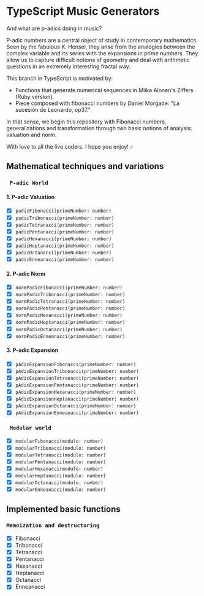 # TypeScript Music Generators

And what are p-adics doing in music?

P-adic numbers are a central object of study in contemporary mathematics. Seen by the fabulous K. Hensel, they arise from the analogies between the complex variable and its series with the expansions in prime numbers. They allow us to capture difficult notions of geometry and deal with arithmetic questions in an extremely interesting fractal way.

This branch in TypeScript is motivated by:
* Functions that generate numerical sequences in Miika Alonen's Ziffers (Ruby version).
* Piece composed with fibonacci numbers by Daniel Morgade: "La sucesión de Leonardo, op37."

In that sense, we begin this repository with Fibonacci numbers, generalizations and transformation through two basic notions of analysis: valuation and norm.

 With love to all the live coders. I hope you enjoy! :notes:

## Mathematical techniques and variations

### ` P-adic World`

#### 1. P-adic Valuation
- [x] `padicFibonacci(primeNumber: number)`
- [x] `padicTribonacci(primeNumber: number)`
- [x] `padicTetranacci(primeNumber: number)`
- [x] `padicPentanacci(primeNumber: number)`
- [x] `padicHexanacci(primeNumber: number)`
- [x] `padicHeptanacci(primeNumber: number)`
- [x] `padicOctanacci(primeNumber: number)`
- [x] `padicEnneanacci(primeNumber: number)`

#### 2. P-adic Norm

- [x] `normPadicFibonacci(primeNumber: number)`
- [x] `normPadicTribonacci(primeNumber: number)`
- [x] `normPadicTetranacci(primeNumber: number)`
- [x] `normPadicPentanacci(primeNumber: number)`
- [x] `normPadicHexanacci(primeNumber: number)`
- [x] `normPadicHeptanacci(primeNumber: number)`
- [x] `normPadicOctanacci(primeNumber: number)`
- [x] `normPadicEnneanacci(primeNumber: number)`

#### 3. P-adic Expansion

- [x] `pAdicExpansionFibonacci(primeNumber: number)`
- [x] `pAdicExpansionTribonacci(primeNumber: number)`
- [x] `pAdicExpansionTetranacci(primeNumber: number)`
- [x] `pAdicExpansionPentanacci(primeNumber: number)`
- [x] `pAdicExpansionHexanacci(primeNumber: number)`
- [x] `pAdicExpansionHeptanacci(primeNumber: number)`
- [x] `pAdicExpansionOctanacci(primeNumber: number)`
- [x] `pAdicExpansionEnneanacci(primeNumber: number)`

### ` Modular world`

- [x] `modularFibonacci(modulo: number)`
- [x] `modularTribonacci(modulo: number)`
- [x] `modularTetranacci(modulo: number)`
- [x] `modularPentanacci(modulo: number)`
- [x] `modularHexanacci(modulo: number)`
- [x] `modularHeptanacci(modulo: number)`
- [x] `modularOctanacci(modulo: number)`
- [x] `modularEnneanacci(modulo: number)`

## Implemented basic functions

### `Memoization and destructuring`

- [x] Fibonacci
- [x] Tribonacci
- [x] Tetranacci
- [x] Pentanacci
- [x] Hexanacci
- [x] Heptanacci
- [x] Octanacci
- [x] Enneanacci
